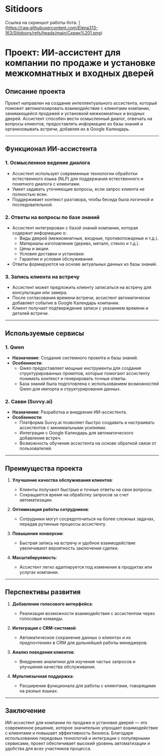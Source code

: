 # Sitidoors

Ссылка на скриншот работы бота: ](https://raw.githubusercontent.com/Elena313-163/Sitidoors/refs/heads/main/Скрин%201.png)

# Проект: ИИ-ассистент для компании по продаже и установке межкомнатных и входных дверей

## Описание проекта
Проект направлен на создание интеллектуального ассистента, который поможет автоматизировать взаимодействие с клиентами компании, занимающейся продажей и установкой межкомнатных и входных дверей. Ассистент способен вести осмысленный диалог, отвечать на вопросы клиентов, предоставлять информацию из базы знаний и организовывать встречи, добавляя их в Google Календарь.

---

## Функционал ИИ-ассистента

### 1. **Осмысленное ведение диалога**
   - Ассистент использует современные технологии обработки естественного языка (NLP) для поддержания естественного и понятного диалога с клиентами.
   - Умеет задавать уточняющие вопросы, если запрос клиента не полностью ясен.
   - Поддерживает контекст разговора, чтобы беседа была логичной и последовательной.

### 2. **Ответы на вопросы по базе знаний**
   - Ассистент интегрирован с базой знаний компании, которая содержит информацию о:
     - Виды дверей (межкомнатные, входные, противопожарные и т.д.).
     - Материалы изготовления (дерево, металл, стекло и т.д.).
     - Цены и акции.
     - Условия доставки и установки.
     - Гарантии и условия обслуживания.
   - Ответы формируются на основе актуальных данных из базы знаний.

### 3. **Запись клиента на встречу**
   - Ассистент может предложить клиенту записаться на встречу для консультации или замера.
   - После согласования времени встречи, ассистент автоматически добавляет событие в Google Календарь компании.
   - Клиент получает подтверждение записи с указанием времени и деталей встречи.

---

## Используемые сервисы

### 1. **Qwen**
   - **Назначение**: Создание системного промпта и базы знаний.
   - **Особенности**:
     - Qwen предоставляет мощные инструменты для создания структурированных промптов, которые помогают ассистенту понимать контекст и генерировать точные ответы.
     - База знаний была подготовлена с использованием возможностей Qwen для импорта и структурирования данных.

### 2. **Савви (Suvvy.ai)**
   - **Назначение**: Разработка и внедрение ИИ-ассистента.
   - **Особенности**:
     - Платформа Suvvy.ai позволяет быстро создавать и настраивать ассистентов с минимальными усилиями.
     - Интеграция с Google Календарь для автоматического добавления встреч.
     - Возможность обучения ассистента на основе обратной связи от пользователей.

---

## Преимущества проекта

1. **Улучшение качества обслуживания клиентов**:
   - Клиенты получают быстрые и точные ответы на свои вопросы.
   - Сокращается время на обработку запросов за счет автоматизации.

2. **Оптимизация работы сотрудников**:
   - Сотрудники могут сосредоточиться на более сложных задачах, передав рутинные процессы ассистенту.

3. **Повышение конверсии**:
   - Быстрая запись на встречу и удобное взаимодействие увеличивают вероятность заключения сделки.

4. **Масштабируемость**:
   - Ассистент легко адаптируется под изменения в продуктах или услугах компании.

---

## Перспективы развития

1. **Добавление голосового интерфейса**:
   - Реализация возможности взаимодействия с ассистентом через голосовые команды.

2. **Интеграция с CRM-системой**:
   - Автоматическое сохранение данных о клиентах и их предпочтениях в CRM для дальнейшей работы менеджеров.

3. **Анализ поведения клиентов**:
   - Внедрение аналитики для изучения частых запросов и улучшения качества обслуживания.

4. **Мультиязычная поддержка**:
   - Расширение функционала для работы с клиентами, говорящими на разных языках.

---

## Заключение
ИИ-ассистент для компании по продаже и установке дверей — это современное решение, которое значительно упрощает взаимодействие с клиентами и повышает эффективность бизнеса. Благодаря использованию передовых технологий и интеграции с популярными сервисами, проект обеспечивает высокий уровень автоматизации и удобства для всех участников процесса.
